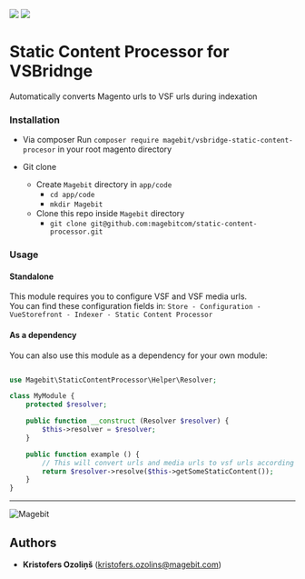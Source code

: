 <p align="left">
    <a href="https://github.com/magebitcom/static-content-processor"><img src="https://img.shields.io/github/v/tag/magebitcom/static-content-processor" /></a>
    <a href="https://packagist.org/packages/magebit/vsbridge-static-content-procesor"><img src="https://img.shields.io/packagist/v/magebit/vsbridge-static-content-procesor" /></a>
</p>

# Static Content Processor for VSBridnge
Automatically converts Magento urls to VSF urls during indexation

### Installation

* Via composer
    Run `composer require magebit/vsbridge-static-content-procesor` in your root magento directory

* Git clone
    * Create `Magebit` directory in `app/code`
        * `cd app/code`
        * `mkdir Magebit`
    * Clone this repo inside `Magebit` directory
        * `git clone git@github.com:magebitcom/static-content-processor.git`


### Usage
#### Standalone
This module requires you to configure VSF and VSF media urls.   
You can find these configuration fields in:
`Store - Configuration - VueStorefront - Indexer - Static Content Processor`

#### As a dependency

You can also use this module as a dependency for your own  module:

```php

use Magebit\StaticContentProcessor\Helper\Resolver;

class MyModule {
    protected $resolver;

    public function __construct (Resolver $resolver) {
        $this->resolver = $resolver;
    }

    public function example () {
        // This will convert urls and media urls to vsf urls according to the configuration
        return $resolver->resolve($this->getSomeStaticContent());
    }
}


```

---

![Magebit](https://magebit.com/img/magebit-logo-2x.png)

## Authors

* **Kristofers Ozoliņš** (kristofers.ozolins@magebit.com)
